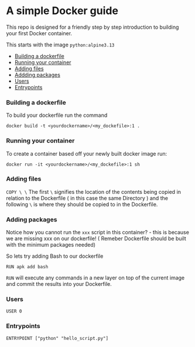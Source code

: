 # A simple Docker guide

This repo is designed for a friendly step by step introduction to building your first Docker container.

This starts with the image `python:alpine3.13`

- [Building a dockerfile](#building-a-dockerfile)
- [Running your container](#running-your-container)
- [Adding files](#adding-files)
- [Addding packages](#adding-packages)
- [Users](#users)
- [Entrypoints](#entrypoints)


### Building a dockerfile

To build your dockerfile run the command 
```console
docker build -t <yourdockername>/<my_dockefile>:1 .
```

### Running your container 

To create a container based off your newly built docker image run:
```console
docker run -it <yourdockername>/<my_dockefile>:1 sh
```

### Adding files

`COPY \ \` 
The first `\` signifies the location of the contents being copied in relation to the Dockerfile ( in this case the same Directory ) and the following `\` is where they should be copied to in the Dockerfile.

### Adding packages

Notice how you cannot run the `xxx` script in this container? - this is because we are missing xxx on our dockerfile! ( Remeber Dockerfile should be built with the minimum packages needed) 

So lets try adding Bash to our dockerfile 

`RUN apk add bash` 

`RUN` will execute any commands in a new layer on top of the current image and commit the results into your Dockerfile. 

### Users

`USER 0`

### Entrypoints

`ENTRYPOINT ["python" "hello_script.py"]`
